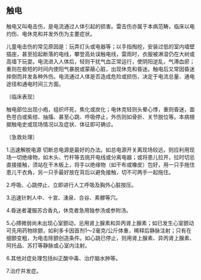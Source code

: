 ## 触电

触电又叫电击伤，是电流通过人体引起的损害。雷击伤亦属于本病范畴，临床以电灼伤、电休克和并发外伤为主要症状。

儿童电击伤的常见原因是：玩弄灯头或电器等；以手指掏挖，安装过低的室内墙壁插座，甚至拾起断落的电线，攀登高处误触电线，雷雨时，衣服被淋湿仍在大树或高墙下玩耍。电流进入人体后，轻则干扰气血正常运行，使阴阳逆乱，气滞血瘀；重则在极短的时间内使阳气暴脱或蒙蔽心脏，出现休克和昏迷。触电后又常因昏迷摔倒而并发各种外伤。电流通过人体是否造成危险或损伤，决定于电流总量、通电途径和通电时间三方面。

〔临床表现〕

触电部位出现小疱，组织坏死，焦化或炭化；电休克轻则头晕心悸，重则昏迷，面色苍白或紫绀、抽搐、甚至心跳、呼吸停止，外伤则如骨折、关节脱位等。本病根据触电史或现场情况以及症状、体征即可确诊。

〔急救处理〕

1.迅速解脱电源  切断总电源是最好的办法。如总电源开关离现场较远，则应利用现场一切绝缘物，如木头、竹杆等去挑开电线或分离电器；或将患儿拉开，拉时切忌直接接触，须站在干木板上，将手以绝缘物（如干布或橡皮）包好，用一只手拖住患儿干衣角，另一只手最好放在背后以避免接触，切不可两手一起拖住。

2.呼吸、心跳停止、立即进行人工呼吸及胸外心脏按压。

3.迅速针刺人中、十宣、湧泉、合谷、素髎等穴。

4.昏迷者灌服苏合香丸，休克者急用独参汤或参附汤。

5.心搏微弱尚未出现心室颤动，忌用肾上腺素和异丙肾上腺素；如已发生心室颤动可先用药物除颤，如利多卡因首剂1〜2毫克/公斤体重，稀释后静脉注射；只有在细颤变粗，为电击除颤创造条件。如心跳已停止，则用肾上腺素、异丙肾上腺素、阿托品、苏打等静脉或心室内注射。

6.其他对症处理包括纠正酸中毒、治疗脑水肿等。

7.治疗并发症。
